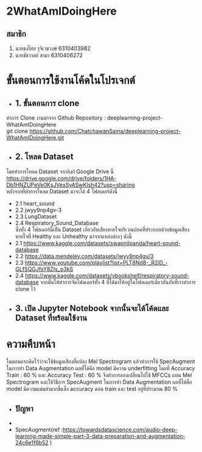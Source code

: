 # 2WhatAmIDoingHere
## สมาชิก
1. นายธงไทย รุจิเวชวงษ์ 6310403982
2. นายชัชวาลย์ สามา 6310406272

# ขั้นตอนการใช้งานโค้ดในโปรเจกต์

- ## 1. ขั้นตอนการ clone
ทำการ Clone งานมาจาก Github Repository : deeplearning-project-WhatAmIDoingHere <br />
git clone https://github.com/ChatchawanSama/deeplearning-project-WhatAmIDoingHere.git

- ## 2. โหลด Dataset
โดยทำการโหลด Dataset จากลิงก์ Google Drive นี้ <br />
https://drive.google.com/drive/folders/1HA-Db1HNZUPeVe0KsJVexSyASwKIsh42?usp=sharing <br />
หลังจากที่ทำการโหลด Dataset มาจะได้ 4 โฟลเดอร์ดังนี้ <br />
* 2.1 heart_sound 
* 2.2 jwyy9np4gv-3 
* 2.3 LungDataset 
* 2.4 Respiratory_Sound_Database <br />
ซึ่งทั้ง 4 โฟลเดอร์นี้เป็น Dataset เกี่ยวกับเสียงหายใจบริเวณปอดที่ประกอบด้วยข้อมูลเสียงหายใจที่ Healthy และ Unhealthy มาจากแหล่งต่างๆ ดังนี้ <br />
* 2.1 https://www.kaggle.com/datasets/swapnilpanda/heart-sound-database
* 2.2 https://data.mendeley.com/datasets/jwyy9np4gv/3
* 2.3 https://www.youtube.com/playlist?list=PLT8Nd8-_R2iD_-GLfSQGJfsY8ZIs_p3kS
* 2.4 https://www.kaggle.com/datasets/vbookshelf/respiratory-sound-database
จากนั้นให้ทำการจัดโฟลเดอร์ทั้ง 4 ที่ได้มาให้อยู่ในโฟลเดอร์เดียวกันกับที่เราทำการ clone ไว้ <br />

- ## 3. เปิด Jupyter Notebook จากนั้นจะได้โค้ดและ Dataset ที่พร้อมใช้งาน

# ความคืบหน้า
ในตอนแรกคิดไว้ว่าจะใช้ข้อมูลเสียงที่แปลง Mel Spectrogram แล้วทำการใช้ SpecAugment ในการทำ Data Augmentation ผลที่ได้คือ model มีความ underfitting โดยที่ Accuracy Train : 60 % และ Accuracy Test : 60 % จึงทำการลองเปลี่ยนไปใช้ MFCCs แทน Mel Spectrogram และใช้วิธีการ SpecAugment ในการทำ Data Augmentation ผลที่ได้คือ model มีความแม่นยำมากขึ้นซึ่ง accuracy ตอน train และ test อยู่ที่ประมาณ 80 %
- ## ปัญหา
- 
- SpecAugment(ref :https://towardsdatascience.com/audio-deep-learning-made-simple-part-3-data-preparation-and-augmentation-24c6e1f6b52 )
